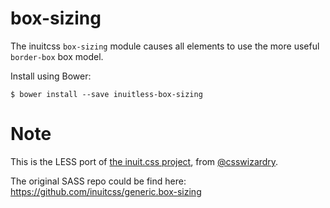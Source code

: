 # box-sizing

The inuitcss `box-sizing` module causes all elements to use the more useful
`border-box` box model.

Install using Bower:

    $ bower install --save inuitless-box-sizing

# Note

This is the LESS port of [the inuit.css project](http://inuitcss.com), from [@csswizardry](https://twitter.com/csswizardry).

The original SASS repo could be find here: <https://github.com/inuitcss/generic.box-sizing>
